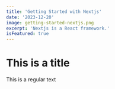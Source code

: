 ```yaml
---
title: 'Getting Started with Nextjs'
date: '2023-12-20'
image: getting-started-nextjs.png
excerpt: 'Nextjs is a React framework.'
isFeatured: true
---
```


# This is a title

This is a regular text

